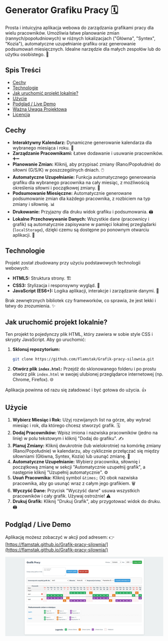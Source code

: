 # Generator Grafiku Pracy 🗓️

Prosta i intuicyjna aplikacja webowa do zarządzania grafikami pracy dla wielu pracowników. Umożliwia łatwe planowanie zmian (rannych/popołudniowych) w różnych lokalizacjach ("Główna", "Syntex", "Kozia"), automatyczne uzupełnianie grafiku oraz generowanie podsumowań miesięcznych. Idealne narzędzie dla małych zespołów lub do użytku osobistego. 💪

## Spis Treści

- [Cechy](#cechy)
- [Technologie](#technologie)
- [Jak uruchomić projekt lokalnie?](#jak-uruchomić-projekt-lokalnie)
- [Użycie](#użycie)
- [Podgląd / Live Demo](#podgląd--live-demo)
- [Ważna Uwaga Projektowa](#ważna-uwaga-projektowa)
- [Licencja](#licencja)

## Cechy

* **Interaktywny Kalendarz:** Dynamiczne generowanie kalendarza dla wybranego miesiąca i roku. 📅
* **Zarządzanie Pracownikami:** Łatwe dodawanie i usuwanie pracowników. ➕➖
* **Planowanie Zmian:** Kliknij, aby przypisać zmiany (Rano/Popołudnie) do siłowni (G/S/K) w poszczególnych dniach. 🖱️
* **Automatyczne Uzupełnianie:** Funkcja automatycznego generowania grafiku dla wybranego pracownika na cały miesiąc, z możliwością określenia siłowni i początkowej zmiany. 🤖
* **Podsumowanie Miesięczne:** Automatycznie generowane podsumowanie zmian dla każdego pracownika, z rozbiciem na typ zmiany i siłownię. 📊
* **Drukowanie:** Przyjazny dla druku widok grafiku i podsumowania. 🖨️
* **Lokalne Przechowywanie Danych:** Wszystkie dane (pracownicy i grafik) są automatycznie zapisywane w pamięci lokalnej przeglądarki (`localStorage`), dzięki czemu są dostępne po ponownym otwarciu aplikacji. 💾

## Technologie

Projekt został zbudowany przy użyciu podstawowych technologii webowych:

* **HTML5:** Struktura strony. 🏗️
* **CSS3:** Stylizacja i responsywny wygląd. 🎨
* **JavaScript (ES6+):** Logika aplikacji, interakcje i zarządzanie danymi. 🧠

Brak zewnętrznych bibliotek czy frameworków, co sprawia, że jest lekki i łatwy do zrozumienia. ✨

## Jak uruchomić projekt lokalnie?

Ten projekt to pojedynczy plik HTML, który zawiera w sobie style CSS i skrypty JavaScript. Aby go uruchomić:

1.  **Sklonuj repozytorium:**
    ```bash
    git clone https://github.com/Flamstak/Grafik-pracy-silownia.git
    ```

2.  **Otwórz plik `index.html`:**
    Przejdź do sklonowanego folderu i po prostu otwórz plik `index.html` w swojej ulubionej przeglądarce internetowej (np. Chrome, Firefox). 🌐

Aplikacja powinna od razu się załadować i być gotowa do użycia. 👍

## Użycie

1.  **Wybierz Miesiąc i Rok:** Użyj rozwijanych list na górze, aby wybrać miesiąc i rok, dla którego chcesz stworzyć grafik. 🗓️
2.  **Dodaj Pracowników:** Wpisz imiona i nazwiska pracowników (jedno na linię) w polu tekstowym i kliknij "Dodaj do grafiku". ✍️
3.  **Planuj Zmiany:** Kliknij dwukrotnie (lub wielokrotnie) na komórkę zmiany (Rano/Popołudnie) w kalendarzu, aby cyklicznie przełączać się między siłowniami (Główna, Syntex, Kozia) lub usunąć zmianę. 🔄
4.  **Automatyczne Uzupełnianie:** Wybierz pracownika, siłownię i początkową zmianę w sekcji "Automatycznie uzupełnij grafik", a następnie kliknij "Uzupełnij automatycznie". ⚙️
5.  **Usuń Pracownika:** Kliknij symbol `&times;` (X) obok nazwiska pracownika, aby go usunąć wraz z całym jego grafikiem. 🗑️
6.  **Wyczyść Dane:** Przycisk "Wyczyść dane" usuwa wszystkich pracowników i cały grafik. Używaj ostrożnie! ⚠️
7.  **Drukuj Grafik:** Kliknij "Drukuj Grafik", aby przygotować widok do druku. 🖨️

## Podgląd / Live Demo

Aplikację możesz zobaczyć w akcji pod adresem:
👉 [https://flamstak.github.io/Grafik-pracy-silownia/](https://flamstak.github.io/Grafik-pracy-silownia/)

*![Widok kalendarza](zdjecie.png)*